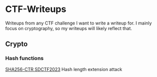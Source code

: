 # CTF-Writeups
Writeups from any CTF challenge I want to write a writeup for. I mainly focus on cryptography, so my writeups will likely reflect that.

## Crypto
### Hash functions
[SHA256-CTR SDCTF2023](SDCTF2023/SHA256-CTR) Hash length extension attack
